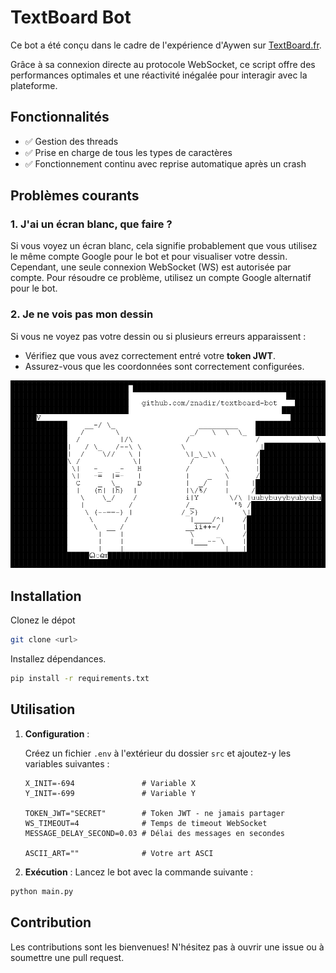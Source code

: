 # TextBoard Bot

Ce bot a été conçu dans le cadre de l'expérience d'Aywen sur [TextBoard.fr](https://textboard.fr).

Grâce à sa connexion directe au protocole WebSocket, ce script offre des performances optimales et une réactivité inégalée pour interagir avec la plateforme.

## Fonctionnalités

- ✅ Gestion des threads
- ✅ Prise en charge de tous les types de caractères
- ✅ Fonctionnement continu avec reprise automatique après un crash

## Problèmes courants

### 1. J'ai un écran blanc, que faire ?

Si vous voyez un écran blanc, cela signifie probablement que vous utilisez le même compte Google pour le bot et pour visualiser votre dessin. Cependant, une seule connexion WebSocket (WS) est autorisée par compte. Pour résoudre ce problème, utilisez un compte Google alternatif pour le bot.

### 2. Je ne vois pas mon dessin

Si vous ne voyez pas votre dessin ou si plusieurs erreurs apparaissent :

- Vérifiez que vous avez correctement entré votre **token JWT**.
- Assurez-vous que les coordonnées sont correctement configurées.

![exemple](./image.png)

## Installation

Clonez le dépot

```bash
git clone <url>
```

Installez dépendances.

```bash
pip install -r requirements.txt
```

## Utilisation

1. **Configuration** :

   Créez un fichier `.env` à l'extérieur du dossier `src` et ajoutez-y les variables suivantes :

   ```env
   X_INIT=-694               # Variable X
   Y_INIT=-699               # Variable Y

   TOKEN_JWT="SECRET"        # Token JWT - ne jamais partager
   WS_TIMEOUT=4              # Temps de timeout WebSocket
   MESSAGE_DELAY_SECOND=0.03 # Délai des messages en secondes

   ASCII_ART=""              # Votre art ASCI
   ```

2. **Exécution** :
   Lancez le bot avec la commande suivante :

```bash
python main.py
```

## Contribution

Les contributions sont les bienvenues! N'hésitez pas à ouvrir une issue ou à soumettre une pull request.
